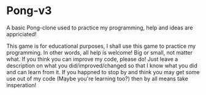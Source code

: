 # Pong-v3
A basic Pong-clone used to practice my programming, help and ideas are appriciated!

This game is for educational purposes, I shall use this game to practice my programming.
In other words, all help is welcome! Big or small, not matter what. If you think you can
improve my code, please do! Just leave a description on what you did/improved/changed so
that I know what you did and can learn from it. If you happned to stop by and think you may
get some use out of my code (Maybe you're learning too?) then by all means take insperation!
